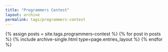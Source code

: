 ```yaml
---
title: "Programmers Contest"
layout: archive
permalink: tags/programmers-contest
---
```


{% assign posts = site.tags.programmers-contest %}
{% for post in posts %} {% include archive-single.html type=page.entries_layout %} {% endfor %}